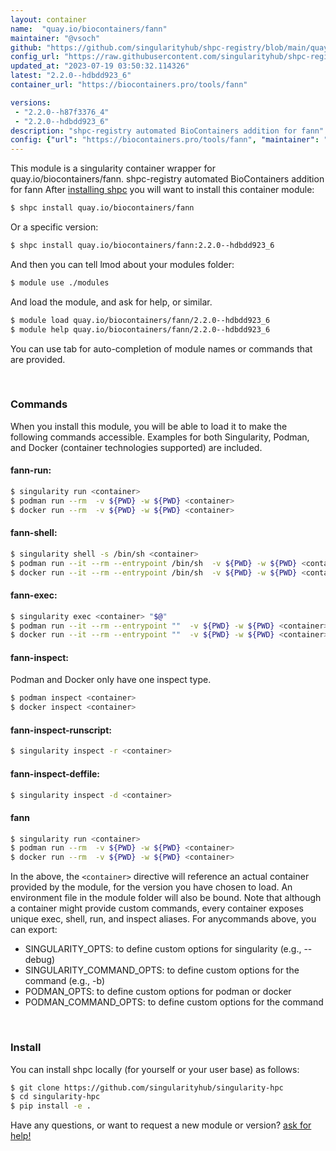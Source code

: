 ```yaml
---
layout: container
name:  "quay.io/biocontainers/fann"
maintainer: "@vsoch"
github: "https://github.com/singularityhub/shpc-registry/blob/main/quay.io/biocontainers/fann/container.yaml"
config_url: "https://raw.githubusercontent.com/singularityhub/shpc-registry/main/quay.io/biocontainers/fann/container.yaml"
updated_at: "2023-07-19 03:50:32.114326"
latest: "2.2.0--hdbdd923_6"
container_url: "https://biocontainers.pro/tools/fann"

versions:
 - "2.2.0--h87f3376_4"
 - "2.2.0--hdbdd923_6"
description: "shpc-registry automated BioContainers addition for fann"
config: {"url": "https://biocontainers.pro/tools/fann", "maintainer": "@vsoch", "description": "shpc-registry automated BioContainers addition for fann", "latest": {"2.2.0--hdbdd923_6": "sha256:c0ab7030caf0f67442c68045a15c6ef38ade4210f3f693af9f302211947c6494"}, "tags": {"2.2.0--h87f3376_4": "sha256:e480b92b8d598028eade0cd49a8a530fd3a5cf200903b883b0b50eddf70b829f", "2.2.0--hdbdd923_6": "sha256:c0ab7030caf0f67442c68045a15c6ef38ade4210f3f693af9f302211947c6494"}, "docker": "quay.io/biocontainers/fann"}
---
```


This module is a singularity container wrapper for quay.io/biocontainers/fann.
shpc-registry automated BioContainers addition for fann
After [installing shpc](#install) you will want to install this container module:


```bash
$ shpc install quay.io/biocontainers/fann
```

Or a specific version:

```bash
$ shpc install quay.io/biocontainers/fann:2.2.0--hdbdd923_6
```

And then you can tell lmod about your modules folder:

```bash
$ module use ./modules
```

And load the module, and ask for help, or similar.

```bash
$ module load quay.io/biocontainers/fann/2.2.0--hdbdd923_6
$ module help quay.io/biocontainers/fann/2.2.0--hdbdd923_6
```

You can use tab for auto-completion of module names or commands that are provided.

<br>

### Commands

When you install this module, you will be able to load it to make the following commands accessible.
Examples for both Singularity, Podman, and Docker (container technologies supported) are included.

#### fann-run:

```bash
$ singularity run <container>
$ podman run --rm  -v ${PWD} -w ${PWD} <container>
$ docker run --rm  -v ${PWD} -w ${PWD} <container>
```

#### fann-shell:

```bash
$ singularity shell -s /bin/sh <container>
$ podman run --it --rm --entrypoint /bin/sh  -v ${PWD} -w ${PWD} <container>
$ docker run --it --rm --entrypoint /bin/sh  -v ${PWD} -w ${PWD} <container>
```

#### fann-exec:

```bash
$ singularity exec <container> "$@"
$ podman run --it --rm --entrypoint ""  -v ${PWD} -w ${PWD} <container> "$@"
$ docker run --it --rm --entrypoint ""  -v ${PWD} -w ${PWD} <container> "$@"
```

#### fann-inspect:

Podman and Docker only have one inspect type.

```bash
$ podman inspect <container>
$ docker inspect <container>
```

#### fann-inspect-runscript:

```bash
$ singularity inspect -r <container>
```

#### fann-inspect-deffile:

```bash
$ singularity inspect -d <container>
```



#### fann

```bash
$ singularity run <container>
$ podman run --rm  -v ${PWD} -w ${PWD} <container>
$ docker run --rm  -v ${PWD} -w ${PWD} <container>
```


In the above, the `<container>` directive will reference an actual container provided
by the module, for the version you have chosen to load. An environment file in the
module folder will also be bound. Note that although a container
might provide custom commands, every container exposes unique exec, shell, run, and
inspect aliases. For anycommands above, you can export:

 - SINGULARITY_OPTS: to define custom options for singularity (e.g., --debug)
 - SINGULARITY_COMMAND_OPTS: to define custom options for the command (e.g., -b)
 - PODMAN_OPTS: to define custom options for podman or docker
 - PODMAN_COMMAND_OPTS: to define custom options for the command

<br>

### Install

You can install shpc locally (for yourself or your user base) as follows:

```bash
$ git clone https://github.com/singularityhub/singularity-hpc
$ cd singularity-hpc
$ pip install -e .
```

Have any questions, or want to request a new module or version? [ask for help!](https://github.com/singularityhub/singularity-hpc/issues)